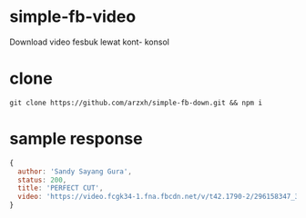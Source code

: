 # simple-fb-video 
Download video fesbuk lewat kont- konsol

# clone
```
git clone https://github.com/arzxh/simple-fb-down.git && npm i
```

# sample response
```javascript
{
  author: 'Sandy Sayang Gura',
  status: 200,
  title: 'PERFECT CUT',
  video: 'https://video.fcgk34-1.fna.fbcdn.net/v/t42.1790-2/296158347_377267567891858_6760297921612712836_n.mp4?_nc_cat=110&ccb=1-7&_nc_sid=985c63&efg=eyJ2ZW5jb2RlX3RhZyI6InN2ZV9zZCJ9&_nc_ohc=K3hAgySH7MYAX_gCioa&_nc_rml=0&_nc_ht=video.fcgk34-1.fna&oh=00_AT9l4PPtecK5tRKyrenLNJJKzQrEnyc1r72-glfYGjQABw&oe=62EAC2B3&source=misc&id=449494070408849&noredirect=0&watermark=0&refid=18&__tn__=FH-R'
}
```
